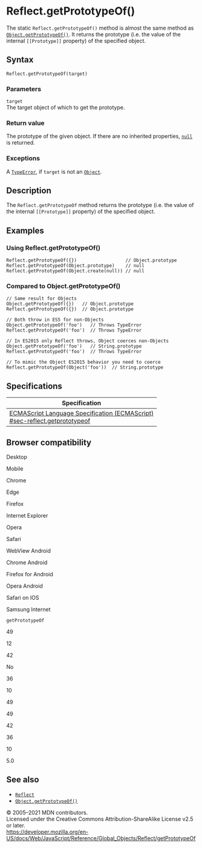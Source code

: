 Reflect.getPrototypeOf()
========================

The static `Reflect.getPrototypeOf()` method is almost the same method as [`Object.getPrototypeOf()`](../object/getprototypeof). It returns the prototype (i.e. the value of the internal `[[Prototype]]` property) of the specified object.

Syntax
------

    Reflect.getPrototypeOf(target)

### Parameters

`target`  
The target object of which to get the prototype.

### Return value

The prototype of the given object. If there are no inherited properties, [`null`](../null) is returned.

### Exceptions

A [`TypeError`](../typeerror), if `target` is not an [`Object`](../object).

Description
-----------

The `Reflect.getPrototypeOf` method returns the prototype (i.e. the value of the internal `[[Prototype]]` property) of the specified object.

Examples
--------

### Using Reflect.getPrototypeOf()

    Reflect.getPrototypeOf({})                  // Object.prototype
    Reflect.getPrototypeOf(Object.prototype)    // null
    Reflect.getPrototypeOf(Object.create(null)) // null

### Compared to Object.getPrototypeOf()

    // Same result for Objects
    Object.getPrototypeOf({})   // Object.prototype
    Reflect.getPrototypeOf({})  // Object.prototype

    // Both throw in ES5 for non-Objects
    Object.getPrototypeOf('foo')   // Throws TypeError
    Reflect.getPrototypeOf('foo')  // Throws TypeError

    // In ES2015 only Reflect throws, Object coerces non-Objects
    Object.getPrototypeOf('foo')   // String.prototype
    Reflect.getPrototypeOf('foo')  // Throws TypeError

    // To mimic the Object ES2015 behavior you need to coerce
    Reflect.getPrototypeOf(Object('foo'))  // String.prototype

Specifications
--------------

<table><thead><tr class="header"><th>Specification</th></tr></thead><tbody><tr class="odd"><td><a href="https://tc39.es/ecma262/#sec-reflect.getprototypeof">ECMAScript Language Specification (ECMAScript)<br />
<span class="small">#sec-reflect.getprototypeof</span></a></td></tr></tbody></table>

Browser compatibility
---------------------

Desktop

Mobile

Chrome

Edge

Firefox

Internet Explorer

Opera

Safari

WebView Android

Chrome Android

Firefox for Android

Opera Android

Safari on IOS

Samsung Internet

`getPrototypeOf`

49

12

42

No

36

10

49

49

42

36

10

5.0

See also
--------

-   [`Reflect`](../reflect)
-   [`Object.getPrototypeOf()`](../object/getprototypeof)

© 2005–2021 MDN contributors.  
Licensed under the Creative Commons Attribution-ShareAlike License v2.5 or later.  
<a href="https://developer.mozilla.org/en-US/docs/Web/JavaScript/Reference/Global_Objects/Reflect/getPrototypeOf" class="_attribution-link">https://developer.mozilla.org/en-US/docs/Web/JavaScript/Reference/Global_Objects/Reflect/getPrototypeOf</a>
